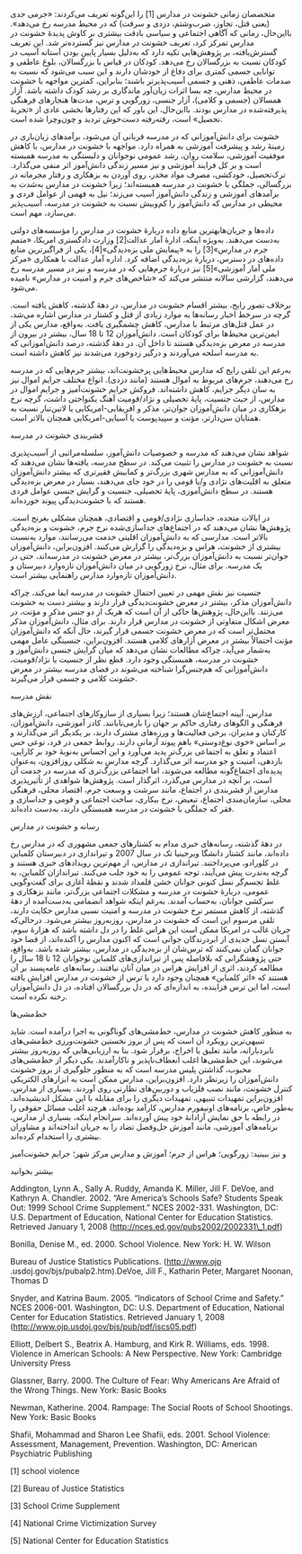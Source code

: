   متخصصان زمانی خشونت در مدارس [1] را این‌گونه تعریف می‌کردند: «جرمی جدی (یعنی قتل، تجاوز، ضرب‌وشتم، دزدی و سرقت) که در محیط مدرسه رخ می‌دهد». بااین‌حال، زمانی که آگاهی اجتماعی و سیاسی بادقت بیشتری بر کاوش پدیدۀ خشونت در مدارس تمرکز کرد، تعریف خشونت در مدارس نیز گسترده‌تر شد. این تعریف گسترش‌یافته، بر پژوهش‌هایی تکیه دارد که به‌دلیل بسیار پایین بودن آستانه آسیب در کودکان نسبت به بزرگسالان رخ می‌دهد. کودکان در قیاس با بزرگسالان، بلوغ عاطفی و توانایی جسمی کمتری برای دفاع از خودشان دارند و این سبب می‌شود که نسبت به صدمات عاطفی، ذهنی و جسمی آسیب‌پذیرتر باشند؛ بنابراین، کمترین مواجهه با خشونت در محیط مدارس، چه بسا اثرات زیان‌آور ماندگاری بر رشد کودک داشته باشد. آزار همسالان (جسمی و کلامی)، آزار جنسی، زورگویی و ترس، مدت‌ها هنجارهای فرهنگی پذیرفته‌شده در مدارس بودند. بااین‌حال، این باور که این رفتارها بخشی عادی از «تجربۀ تحصیل» است، رفته‌رفته دست‌خوش تردید و چون‌وچرا شده است.

خشونت برای دانش‌آموزانی که در مدرسه قربانی آن می‌شود، برآمدهای زیان‌باری در زمینۀ رشد و پیشرفت آموزشی به همراه دارد. مواجهه با خشونت در مدارس، با کاهش موفقیت آموزشی، سلامت روان، رشد عمومی نوجوانان و دلبستگی به مدرسه همبسته است و بر کل فرایند آموزشی و نیز مسیر زندگی دانش‌آموز اثر منفی می‌گذارد. ترک‌تحصیل، خودکشی، مصرف مواد مخدر، روی آوردن به بزهکاری و رفتار مجرمانه در بزرگسالی، جملگی با خشونت در مدرسه همبسته‌اند؛ زیرا خشونت در مدارس به‌شدت به برآمدهای آموزشی و زندگی دانش‌آموز آسیب می‌زند؛ نیل به فهمی از عوامل فردی و محیطی در مدارس که دانش‌آموز را کم‌وبیش نسبت به خشونت در مدرسه، آسیب‌پذیر می‌سازد، مهم است.

داده‌ها و جریان‌هابهترین منابع داده دربارۀ خشونت در مدارس را مؤسسه‌های دولتی به‌دست می‌دهند. به‌ویژه اینکه، ادارۀ آمار عدالت[2] وزارت دادگستری امریکا، «متمم جرم در مدارس»[3] را به «پیمایش ملی بزه‌دیدگی»[4]، یکی از فراگیرترین منابع داده‌های در دسترس، دربارۀ بزه‌دیدگی اضافه کرد. اداره آمار عدالت با همکاری «مرکز ملی آمار آموزشی»[5] نیز دربارۀ جرم‌هایی که در مدرسه و نیز در مسیر مدرسه رخ می‌دهند، گزارشی سالانه منتشر می‌کند که «شاخص‌های جرم و امنیت در مدارس» نامیده می‌شود. 

برخلاف تصور رایج، بیشتر اقسام خشونت در مدارس، در دهۀ گذشته، کاهش یافته است. گرچه در سرخط اخبار رسانه‌ها به موارد زیادی از قتل و کشتار در مدارس اشاره می‌شد، در عمل قتل‌های مرتبط با مدارس، کاهش چشمگیری یافت. به‌واقع، مدارس یکی از ایمن‌ترین محیط‌ها برای کودکان است. دانش‌آموزان 12 تا 18 سال، بیشتر در بیرون از مدرسه در معرض بزه‌دیدگی هستند تا داخل آن. در دهۀ گذشته، درصد دانش‌آموزانی که به مدرسه اسلحه می‌آوردند و درگیر زدوخورد می‌شدند نیز کاهش داشته است.

به‌رغم این تلقی رایج که مدارس محیط‌هایی پرخشونت‌اند، بیشتر جرم‌هایی که در مدرسه رخ می‌دهند، جرم‌های مربوط به اموال هستند (مانند دزدی). انواع مختلف جرایم اموال نیز به سان دیگر جرایم، کاهش داشته‌اند. فروکش جرایم خشونت‌آمیز و جرایم اموال در مدارس، از حیث جنسیت، پایۀ تحصیلی و نژاد/قومیت آهنگ یکنواختی داشت، گرچه نرخ بزهکاری در میان دانش‌آموزان جوان‌تر، مذکر و افریقایی-امریکایی یا لاتین‌تبار نسبت به همتایان سن‌دارتر، مؤنت و سپیدپوست یا آسیایی-امریکایی همچنان بالاتر است.

قشربندی خشونت در مدرسه

شواهد نشان می‌دهند که مدرسه و خصوصیات دانش‌آموز، سلسله‌مراتبی از آسیب‌پذیری نسبت به خشونت در مدارس را تثبیت می‌کند. در سطح مدرسه، یافته‌ها نشان می‌دهند که دانش‌آموزانی که به مدارس شهری بزرگ‌تر و کمابیش فقیرتری که بیشتر دانش‌آموزان متعلق به اقلیت‌های نژادی و/یا قومی را در خود جای می‌دهند، بسیار در معرض بزه‌دیدگی هستند. در سطح دانش‌آموزی، پایۀ تحصیلی، جنسیت و گرایش جنسی عوامل فردی هستند که با خشونت‌دیدگی پیوند خورده‌اند.

در ایالات متحده، جداسازی نژادی/قومی و اقتصادی، همچنان مشکلی بغرنج است. پژوهش‌ها نشان می‌دهند که در اجتماع‌های جداسازی‌شده نرخ جرم، خشونت و بزه‌دیدگی بالاتر است. مدارسی که به دانش‌آموزان اقلیتی خدمت می‌رسانند، موارد به‌نسبت بیشتری از خشونت، هراس و بزه‌دیدگی را گزارش می‌کنند. افزون‌براین، دانش‌آموزان جوان‌تر نسبت به دانش‌آموزان بزرگ‌تر، بیشتر در معرض خشونت در مدرسه‌اند، حتی در یک مدرسه. برای مثال، نرخ زورگویی در میان دانش‌آموزان تازه‌وارد دبیرستان و دانش‌آموزان تازه‌وارد مدارس راهنمایی بیشتر است.

جنسیت نیز نقش مهمی در تعیین احتمال خشونت در مدرسه ایفا می‌کند، چراکه دانش‌آموزان مذکر، بیشتر در معرض خشونت‌دیدگی قرار دارند و بیشتر دست به خشونت می‌زنند. بااین‌حال، پژوهش‌ها حاکی از آن است که هریک از دو جنس مذکر و مؤنت، در معرض اشکال متفاوتی از خشونت در مدارس قرار دارند. برای مثال، دانش‌آموزان مذکر محتمل‌تر است که در معرض خشونت جسمی قرار گیرند، حال آنکه که دانش‌آموزان مؤنت احتمالاً بیشتر در معرض آزارهای کلامی هستند. افزون‌براین، جنسینگی عامل مهمی به‌شمار می‌آید، چراکه مطالعات نشان می‌دهد که میان گرایش جنسی دانش‌آموز و خشونت در مدرسه، همبستگی وجود دارد. قطع نظر از جنسیت یا نژاد/قومیت، دانش‌آموزانی که هم‌جنس‌گرا شناخته می‌شوند در فضای مدرسه بیشتر در معرض خشونت کلامی و جسمی قرار می‌گیرند.

نقش مدرسه

مدارس، آیینه اجتماع‌شان هستند؛ زیرا بسیاری از سازوکارهای اجتماعی، ارزش‌های فرهنگی و الگوهای رفتاری حاکم بر جهان را بازمی‌تابانند. کادر آموزشی، دانش‌آموزان، کارکنان و مدیران، برخی فعالیت‌ها و ورزه‌های مشترک دارند، بر یکدیگر اثر می‌گذارند و بر اساس «خوی نوع‌دوستی» باهم پیوند آرمانی دارند. روابط جمعی در فرد، نوعی حس اعتماد و تعلق به اجتماعی بزرگ‌تر پدید می‌آورد و این احساس به‌نوبۀ خود بر کارایی، بازدهی، امنیت و جو مدرسه اثر می‌گذارد. گرچه مدارس به شکلی روز‌افزون، به‌عنوان پدیده‌ای اجتماع‌گونه مطالعه می‌شوند، اما اجتماعی بزرگ‌تری که مدرسه در خدمت آن است، بر آنچه در مدارس می‌گذرد، اثرگذار است. پژوهش‌ها شواهدی از تأثیرپذیری مدارس از قشربندی در اجتماع، مانند سرشت و وسعت جرم، اقتصاد محلی، فرهنگی محلی، سازمان‌مندی اجتماع، تبعیض، نرخ بیکاری، ساخت اجتماعی و قومی و جداسازی و فقر که جملگی با خشونت در مدرسه همبستگی دارند، به‌دست داده‌اند.

رسانه و خشونت در مدارس

در دهۀ گذشته، رسانه‌های خبری مدام به کشتارهای جمعی مشهوری که در مدارس رخ داده‌اند، مانند کشتار دانشگا ویرجینیا تک در سال 2007 و تیراندازی در دبیرستان کلمباین در کلورادو، می‌پرداختند. تیراندازی در مدارس، از مهم‌ترین رویدادهای خبری هستند و گرچه به‌ندرت پیش می‌آیند، توجه عمومی را به خود جلب می‌کنند. تیراندازان کلمباین، به غلط تجسم‌گر نسل کنونی جوانان خشن قلمداد شدند و نقطۀ آغازی برای گفت‌وگویی عمومی، دربارۀ خشونت در مدرسه و مشکلات اجتماعی بزرگ‌تر، مانند بزهکاری و سرکشی جوانان، به‌حساب آمدند. به‌رغم اینکه شواهد انضمامی به‌دست‌آمده از دهۀ گذشته، از کاهش مستمر نرخ خشونت در مدرسه و امنیت نسبی مدارس حکایت دارند، تلقی مرسوم این است که خشونت در مدارس، روزبه‌روز بیشتر می‌شود. درحالی‌که جریان غالب در امریکا ممکن است این هراس غلط را در دل داشته باشد که هزارۀ سوم، آبستن نسل جدیدی از ابردرندگان جوانی است که اکنون مدارس را آکنده‌اند، از قضا خود جوانان گمان نمی‌کنند که ترس‌شان از بزه‌دیدگی در مدارس، بیشتر شده باشد. به‌واقع، حتی پژوهشگرانی که بلافاصله پس از تیراندازی‌های کلمباین نوجوانان 12 تا 18 سال را مطالعه کردند، اثری از افزایش هراس در میان آنان نیافتند. رسانه‌های عامه‌پسند بر آن هستند که «اثر کلمباین» همچنان وجود دارد یا ترس از خشونت در مدارس افزایش یافته است، اما این ترس فزاینده، به اندازه‌ای که در دل بزرگسالان افتاده، در دل دانش‌آموزان رخنه نکرده است.

خط‌مشی‌ها

به منظور کاهش خشونت در مدارس، خط‌مشی‌های گوناگونی به اجرا درآمده است. شاید تنبیهی‌ترین رویکرد آن است که پس از بروز نخستین خشونت‌ورزی خط‌مشی‌های نابردبارانه، مانند تعلیق یا اخراج، برقرار شود. بنا به ارزیابی‌هایی که روزبه‌روز بیشتر می‌شوند، این خط‌مشی‌ها اغلب انعطاف‌ناپذیر و ناکارآمدند. یکی دیگر از خط‌مشی‌های محبوب، گذاشتن پلیس مدرسه است که به منظور جلوگیری از بروز خشونت دانش‌آموزان را زیرنظر دارد. افزون‌براین، مدارس ممکن است به ابزارهای الکتریکی کنترل خشونت، مانند نصب فلزیاب و دوربین‌های نظارتی روی آوردند. بسیاری از مدارس، افزون‌براین تمهیدات تنبیهی، تمهیدات دیگری را برای مقابله با این مشکل اندیشیده‌اند. به‌طور خاص، برنامه‌های اونیفورم مدارس، کارآمد بوده‌اند، هرچند اغلب مسائل حقوقی را در رابطه با حق نمایش آزادانۀ خود پیش آورده‌اند. سرانجام اینکه، بسیاری از مدارس، برنامه‌های آموزشی، مانند آموزش حل‌وفصل تضاد را به جریان انداخته‌اند و مشاوران بیشتری را استخدام کرده‌اند.

و نیز ببینید: زورگویی؛ هراس از جرم؛ آموزش و مدارس مرکز شهر؛ جرایم خشونت‌آمیز

بیشتر بخوانید

Addington, Lynn A., Sally A. Ruddy, Amanda K. Miller, Jill F. DeVoe, and Kathryn A. Chandler. 2002. “Are America’s Schools Safe? Students Speak Out: 1999 School Crime Supplement.” NCES 2002-331. Washington, DC: U.S. Department of Education, National Center for Education Statistics. Retrieved January 1, 2008 (http://nces.ed.gov/pubs2002/2002331\_1.pdf)

Bonilla, Denise M., ed. 2000. School Violence. New York: H. W. Wilson

 Bureau of Justice Statistics Publications. (http://www.ojp .usdoj.gov/bjs/pubalp2.htm).DeVoe, Jill F., Katharin Peter, Margaret Noonan, Thomas D

Snyder, and Katrina Baum. 2005. “Indicators of School Crime and Safety.” NCES 2006-001. Washington, DC: U.S. Department of Education, National Center for Education Statistics. Retrieved January 1, 2008 (http://www.ojp.usdoj.gov/bjs/pub/pdf/iscs05.pdf)

Elliott, Delbert S., Beatrix A. Hamburg, and Kirk R. Williams, eds. 1998. Violence in American Schools: A New Perspective. New York: Cambridge University Press

Glassner, Barry. 2000. The Culture of Fear: Why Americans Are Afraid of the Wrong Things. New York: Basic Books

Newman, Katherine. 2004. Rampage: The Social Roots of School Shootings. New York: Basic Books

Shafii, Mohammad and Sharon Lee Shafii, eds. 2001. School Violence: Assessment, Management, Prevention. Washington, DC: American Psychiatric Publishing

[1] school violence

[2] Bureau of Justice Statistics

[3] School Crime Supplement

 [4] National Crime Victimization Survey

 [5] National Center for Education Statistics

 

 

 

 
